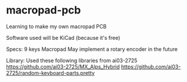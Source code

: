 # macropad-pcb
Learning to make my own macropad PCB

Software used will be KiCad (because it's free)

Specs:
9 keys Macropad
May implement a rotary encoder in the future

Library:
Used these following libraries from ai03-2725
https://github.com/ai03-2725/MX_Alps_Hybrid
https://github.com/ai03-2725/random-keyboard-parts.pretty
